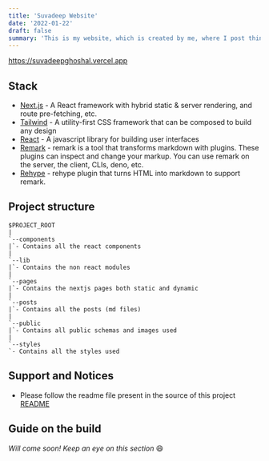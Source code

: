 ```yaml
---
title: 'Suvadeep Website'
date: '2022-01-22'
draft: false
summary: 'This is my website, which is created by me, where I post things that interests me. I plan to add lots of new and cool features in the future. This website defines me and all the things that brings enthusiasm in me!'
---
```


https://suvadeepghoshal.vercel.app

## Stack

- [Next.js](https://nextjs.org/) - A React framework with hybrid static & server rendering, and route pre-fetching, etc.
- [Tailwind](https://tailwindcss.com/) - A utility-first CSS framework that can be composed to build any design
- [React](https://reactjs.org/) - A javascript library for building user interfaces
- [Remark](https://github.com/remarkjs/remark) - remark is a tool that transforms markdown with plugins. These plugins can inspect and change your markup. You can use remark on the server, the client, CLIs, deno, etc.
- [Rehype](https://github.com/rehypejs/rehype-remark) - rehype plugin that turns HTML into markdown to support remark.

## Project structure

```
$PROJECT_ROOT
|
`--components
|`- Contains all the react components
|
`--lib
|`- Contains the non react modules
|
`--pages
|`- Contains the nextjs pages both static and dynamic
|
`--posts
|`- Contains all the posts (md files)
|
`--public
|`- Contains all public schemas and images used
|
`--styles
`- Contains all the styles used

```

## Support and Notices

- Please follow the readme file present in the source of this project [README](https://github.com/suvadeepghoshal/suvadeep-website/blob/master/README.md)

## Guide on the build

_Will come soon! Keep an eye on this section_ 😄
